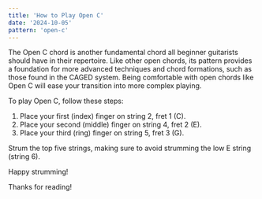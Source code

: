 ```yaml
---
title: 'How to Play Open C'
date: '2024-10-05'
pattern: 'open-c'
---
```


The Open C chord is another fundamental chord all beginner guitarists should have in their repertoire. Like other open chords, its pattern provides a foundation for more advanced techniques and chord formations, such as those found in the CAGED system. Being comfortable with open chords like Open C will ease your transition into more complex playing.

To play Open C, follow these steps:

1. Place your first (index) finger on string 2, fret 1 (C).
2. Place your second (middle) finger on string 4, fret 2 (E).
3. Place your third (ring) finger on string 5, fret 3 (G).

Strum the top five strings, making sure to avoid strumming the low E string (string 6).

Happy strumming!

Thanks for reading!